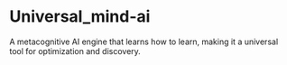 # Universal_mind-ai
 A metacognitive AI engine that learns how to learn, making it a universal tool for optimization and discovery.
